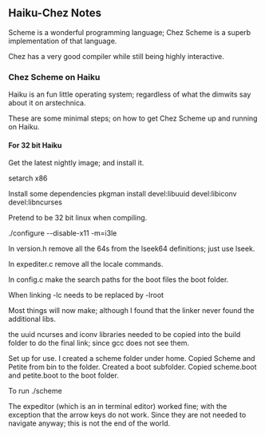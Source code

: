 ## Haiku-Chez Notes

Scheme is a wonderful programming language; Chez Scheme is a superb implementation of that language.

Chez has a very good compiler while still being highly interactive.

### Chez Scheme on Haiku

Haiku is an fun little operating system; regardless of what the dimwits say about it on arstechnica.

These are some minimal steps; on how to get Chez Scheme up and running on Haiku.

#### For 32 bit Haiku

Get the latest nightly image; and install it.

setarch x86

Install some dependencies
pkgman install devel:libuuid devel:libiconv devel:libncurses 

Pretend to be 32 bit linux when compiling.

./configure --disable-x11 -m=i3le

In version.h remove all the 64s from the lseek64 definitions; just use lseek.
 
In expediter.c remove all the locale commands.

In config.c make the search paths for the boot files the boot folder.

When linking 
-lc needs to be replaced by -lroot

Most things will now make; although I found that the linker never found the additional libs.


the uuid ncurses and iconv libraries needed to be copied into the build
folder to do the final link; since gcc does not see them.


Set up for use.
I created a scheme folder under home.
Copied Scheme and Petite from bin to the folder.
Created a boot subfolder.
Copied scheme.boot and petite.boot to the boot folder.

To run
./scheme  

The expeditor (which is an in terminal editor) worked fine; with the exception that the arrow keys do not work.
Since they are not needed to navigate anyway; this is not the end of the world.



